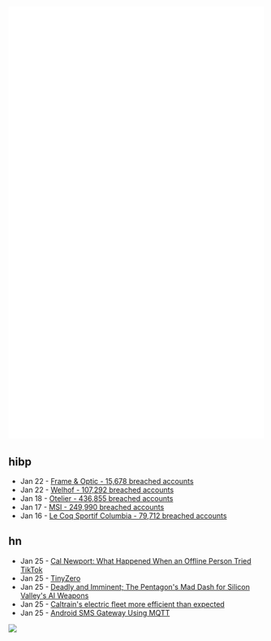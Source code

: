 ![Metrics](https://raw.githubusercontent.com/phixion/phixion/master/metrics.svg)

## hibp

<!--
for https://github.com/phixion/phixion/blob/main/.github/workflows/feeds.yml
-->
<!--START_SECTION:haveibeenpwnd-->
- Jan 22 - [Frame & Optic - 15,678 breached accounts](https://haveibeenpwned.com/PwnedWebsites#FrameAndOptic)
- Jan 22 - [Welhof - 107,292 breached accounts](https://haveibeenpwned.com/PwnedWebsites#Welhof)
- Jan 18 - [Otelier - 436,855 breached accounts](https://haveibeenpwned.com/PwnedWebsites#Otelier)
- Jan 17 - [MSI - 249,990 breached accounts](https://haveibeenpwned.com/PwnedWebsites#MSI)
- Jan 16 - [Le Coq Sportif Columbia - 79,712 breached accounts](https://haveibeenpwned.com/PwnedWebsites#LeCoqSportif)
<!--END_SECTION:haveibeenpwnd-->

## hn

<!--
for https://github.com/phixion/phixion/blob/main/.github/workflows/feeds.yml
-->
<!--START_SECTION:hn-->
- Jan 25 - [Cal Newport: What Happened When an Offline Person Tried TikTok](https://www.newyorker.com/culture/infinite-scroll/what-happened-when-an-extremely-offline-person-tried-tiktok)
- Jan 25 - [TinyZero](https://github.com/Jiayi-Pan/TinyZero)
- Jan 25 - [Deadly and Imminent; The Pentagon's Mad Dash for Silicon Valley's AI Weapons](https://www.citizen.org/article/deadly-and-imminent-report/)
- Jan 25 - [Caltrain's electric fleet more efficient than expected](https://www.caltrain.com/news/caltrains-electric-fleet-more-efficient-expected)
- Jan 25 - [Android SMS Gateway Using MQTT](https://github.com/ibnux/Android-SMS-Gateway-MQTT)
<!--END_SECTION:hn-->

<!--
for https://yhype.me
-->
![](https://hit.yhype.me/github/profile?user_id=13013670)
